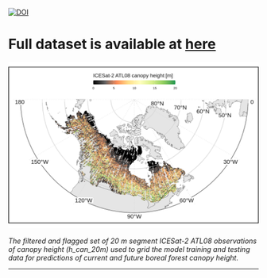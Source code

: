 [![DOI](https://zenodo.org/badge/DOI/10.5281/zenodo.10998324.svg)](https://doi.org/10.5281/zenodo.10998324)

# Full dataset is available at [here](https://zenodo.org/records/10998324)

![alt text](https://github.com/nasa-nccs-hpda/boreal_height_cmip6/blob/main/data/atl.png?raw=True)
<p>
    <em>The filtered and flagged set of 20 m segment ICESat-2 ATL08 observations of canopy height (h_can_20m) used to grid the model training and testing data for predictions of current and future boreal forest canopy height. </em>
</p>

----------
